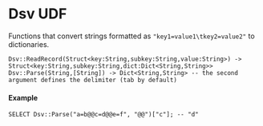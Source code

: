 # Dsv UDF

Functions that convert strings formatted as `"key1=value1\tkey2=value2"` to dictionaries.

```yql
Dsv::ReadRecord(Struct<key:String,subkey:String,value:String>) -> Struct<key:String,subkey:String,dict:Dict<String,String>>
Dsv::Parse(String,[String]) -> Dict<String,String> -- the second argument defines the delimiter (tab by default)
```

#### Example

```yql
SELECT Dsv::Parse("a=b@@c=d@@e=f", "@@")["c"]; -- "d"
```
